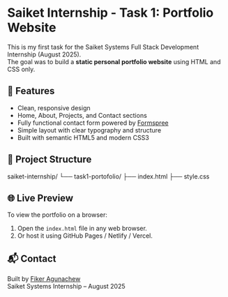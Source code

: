 # Saiket Internship - Task 1: Portfolio Website

This is my first task for the Saiket Systems Full Stack Development Internship (August 2025).  
The goal was to build a **static personal portfolio website** using HTML and CSS only.

## 🚀 Features

- Clean, responsive design
- Home, About, Projects, and Contact sections
- Fully functional contact form powered by [Formspree](https://formspree.io/)
- Simple layout with clear typography and structure
- Built with semantic HTML5 and modern CSS3

## 📁 Project Structure
 saiket-internship/
└── task1-portofolio/
├── index.html
├── style.css
## 🌐 Live Preview

To view the portfolio on a browser:

1. Open the `index.html` file in any web browser.
2. Or host it using GitHub Pages / Netlify / Vercel.

## 📬 Contact

Built by [Fiker Agunachew](email:farisragunachew@icloud.com)  
Saiket Systems Internship – August 2025  
 
